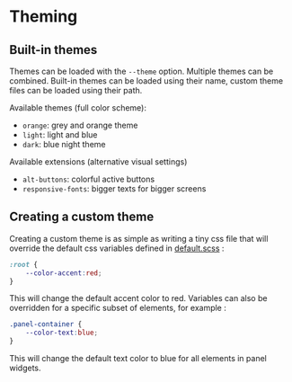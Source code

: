 # Theming

## Built-in themes

Themes can be loaded with the `--theme` option. Multiple themes can be combined. Built-in themes can be loaded using their name, custom theme files can be loaded using their path.

Available themes (full color scheme):

- `orange`: grey and orange theme
- `light`: light and blue
- `dark`: blue night theme

Available extensions (alternative visual settings)

- `alt-buttons`: colorful active buttons
- `responsive-fonts`: bigger texts for bigger screens

## Creating a custom theme

Creating a custom theme is as simple as writing a tiny css file that will override the default css variables defined in [default.scss](https://github.com/jean-emmanuel/open-stage-control/blob/master/src/browser/scss/themes/default.scss) :

```css
:root {
	--color-accent:red;
}
```

This will change the default accent color to red. Variables can also be overridden for a specific subset of elements, for example :

```css
.panel-container {
	--color-text:blue;
}
```

This will change the default text color to blue for all elements in panel widgets.
